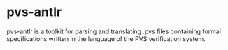 # pvs-antlr

pvs-antlr is a toolkit for parsing and translating .pvs files containing formal specifications written in the language of the PVS verification system.